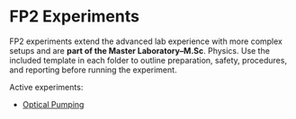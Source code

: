 # FP2 Experiments

FP2 experiments extend the advanced lab experience with more complex setups and are **part of the Master Laboratory–M.Sc**. Physics. Use the included template in each folder to outline preparation, safety, procedures, and reporting before running the experiment.

Active experiments:

- [Optical Pumping](optical-pumping/overview.md)

